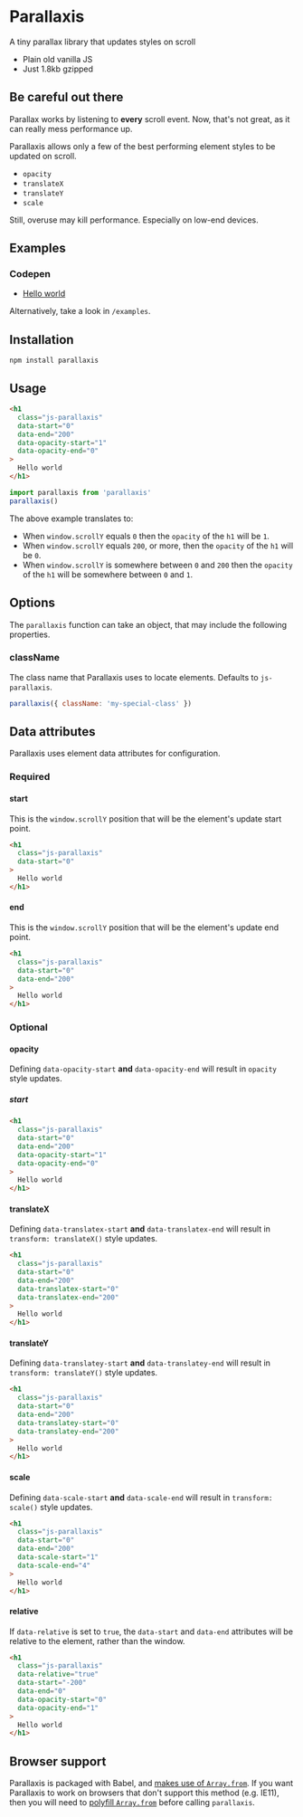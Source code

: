 # Parallaxis

A tiny parallax library that updates styles on scroll

- Plain old vanilla JS
- Just 1.8kb gzipped

## Be careful out there

Parallax works by listening to **every** scroll event.
Now, that's not great, as it can really mess performance up.

Parallaxis allows only a few of the best performing element
styles to be updated on scroll.

- `opacity`
- `translateX`
- `translateY`
- `scale`

Still, overuse may kill performance. Especially on low-end
devices.

## Examples

### Codepen

- [Hello world](http://codepen.io/colinmeinke/pen/woWVLM)

Alternatively, take a look in `/examples`.

## Installation

```
npm install parallaxis
```

## Usage

```html
<h1
  class="js-parallaxis"
  data-start="0"
  data-end="200"
  data-opacity-start="1"
  data-opacity-end="0"
>
  Hello world
</h1>
```

```js
import parallaxis from 'parallaxis'
parallaxis()
```

The above example translates to:

- When `window.scrollY` equals `0` then the `opacity`
  of the `h1` will be `1`.
- When `window.scrollY` equals `200`, or more, then the
  `opacity` of the `h1` will be `0`.
- When `window.scrollY` is somewhere between `0` and
  `200` then the `opacity` of the `h1` will be
  somewhere between `0` and `1`.

## Options

The `parallaxis` function can take an object, that
may include the following properties.

### className

The class name that Parallaxis uses to locate elements.
Defaults to `js-parallaxis`.

```js
parallaxis({ className: 'my-special-class' })
```

## Data attributes

Parallaxis uses element data attributes for configuration.

### Required

#### start

This is the `window.scrollY` position that will be the
element's update start point.

```html
<h1
  class="js-parallaxis"
  data-start="0"
>
  Hello world
</h1>
```

#### end

This is the `window.scrollY` position that will be the
element's update end point.

```html
<h1
  class="js-parallaxis"
  data-start="0"
  data-end="200"
>
  Hello world
</h1>
```

### Optional

#### opacity

Defining `data-opacity-start` **and** `data-opacity-end` will
result in `opacity` style updates.

##### start

```html
<h1
  class="js-parallaxis"
  data-start="0"
  data-end="200"
  data-opacity-start="1"
  data-opacity-end="0"
>
  Hello world
</h1>
```

#### translateX

Defining `data-translatex-start` **and** `data-translatex-end`
will result in `transform: translateX()` style updates.

```html
<h1
  class="js-parallaxis"
  data-start="0"
  data-end="200"
  data-translatex-start="0"
  data-translatex-end="200"
>
  Hello world
</h1>
```

#### translateY

Defining `data-translatey-start` **and** `data-translatey-end`
will result in `transform: translateY()` style updates.

```html
<h1
  class="js-parallaxis"
  data-start="0"
  data-end="200"
  data-translatey-start="0"
  data-translatey-end="200"
>
  Hello world
</h1>
```

#### scale

Defining `data-scale-start` **and** `data-scale-end`
will result in `transform: scale()` style updates.

```html
<h1
  class="js-parallaxis"
  data-start="0"
  data-end="200"
  data-scale-start="1"
  data-scale-end="4"
>
  Hello world
</h1>
```

#### relative

If `data-relative` is set to `true`, the `data-start`
and `data-end` attributes will be relative to the
element, rather than the window.

```html
<h1
  class="js-parallaxis"
  data-relative="true"
  data-start="-200"
  data-end="0"
  data-opacity-start="0"
  data-opacity-end="1"
>
  Hello world
</h1>
```

## Browser support

Parallaxis is packaged with Babel, and
[makes use of `Array.from`](https://babeljs.io/docs/usage/caveats).
If you want Parallaxis to work on browsers that don't support
this method (e.g. IE11), then you will need to
[polyfill `Array.from`](https://github.com/zloirock/core-js)
before calling `parallaxis`.
